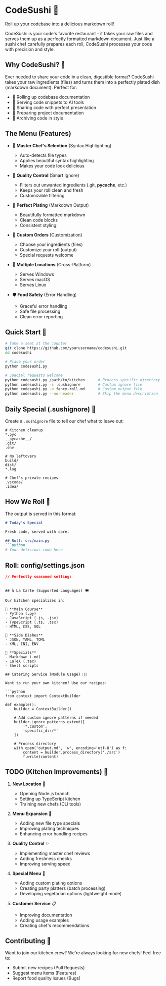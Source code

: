 # CodeSushi 🍱

Roll up your codebase into a delicious markdown roll! 

CodeSushi is your code's favorite restaurant - it takes your raw files and serves them up as a perfectly formatted markdown document. Just like a sushi chef carefully prepares each roll, CodeSushi processes your code with precision and style.

## Why CodeSushi? 🤔

Ever needed to share your code in a clean, digestible format? CodeSushi takes your raw ingredients (files) and turns them into a perfectly plated dish (markdown document). Perfect for:

- 🍱 Rolling up codebase documentation
- 🥢 Serving code snippets to AI tools
- 🍶 Sharing code with perfect presentation
- 🍣 Preparing project documentation
- 🍙 Archiving code in style

## The Menu (Features) 

- 🎨 **Master Chef's Selection** (Syntax Highlighting)
  - Auto-detects file types
  - Applies beautiful syntax highlighting
  - Makes your code look delicious

- 🚫 **Quality Control** (Smart Ignore)
  - Filters out unwanted ingredients (.git, __pycache__, etc.)
  - Keeps your roll clean and fresh
  - Customizable filtering

- 📝 **Perfect Plating** (Markdown Output)
  - Beautifully formatted markdown
  - Clean code blocks
  - Consistent styling

- 🎯 **Custom Orders** (Customization)
  - Choose your ingredients (files)
  - Customize your roll (output)
  - Special requests welcome

- 🔄 **Multiple Locations** (Cross-Platform)
  - Serves Windows
  - Serves macOS
  - Serves Linux

- 🛡️ **Food Safety** (Error Handling)
  - Graceful error handling
  - Safe file processing
  - Clean error reporting

## Quick Start 🚀

```bash
# Take a seat at the counter
git clone https://github.com/yourusername/codesushi.git
cd codesushi

# Place your order
python codesushi.py

# Special requests welcome
python codesushi.py /path/to/kitchen      # Process specific directory
python codesushi.py -i .sushignore        # Custom ignore file
python codesushi.py -o fancy-roll.md      # Custom output file
python codesushi.py --no-header           # Skip the menu description
```

## Daily Special (.sushignore) 🎋

Create a `.sushignore` file to tell our chef what to leave out:

```plaintext
# Kitchen cleanup
*.pyc
__pycache__/
.git/
.env

# No leftovers
build/
dist/
*.log

# Chef's private recipes
.vscode/
.idea/
```

## How We Roll 🔄

The output is served in this format:

```markdown
# Today's Special

Fresh code, served with care.

## Roll: src/main.py
```python
# Your delicious code here
```

## Roll: config/settings.json
```json
// Perfectly seasoned settings
```
```

## À La Carte (Supported Languages) 🍽️

Our kitchen specializes in:

🍣 **Main Course**
- Python (.py)
- JavaScript (.js, .jsx)
- TypeScript (.ts, .tsx)
- HTML, CSS, SQL

🍤 **Side Dishes**
- JSON, YAML, TOML
- XML, INI, ENV

🍜 **Specials**
- Markdown (.md)
- LaTeX (.tex)
- Shell scripts

## Catering Service (Module Usage) 👨‍🍳

Want to run your own kitchen? Use our recipes:

```python
from context import ContextBuilder

def example():
    builder = ContextBuilder()
    
    # Add custom ignore patterns if needed
    builder.ignore_patterns.extend([
        '*.custom',
        'specific_dir/*'
    ])
    
    # Process directory
    with open('output.md', 'w', encoding='utf-8') as f:
        content = builder.process_directory('./src')
        f.write(content)
```

## TODO (Kitchen Improvements) 🎯

1. **New Location** 🏯
   - Opening Node.js branch
   - Setting up TypeScript kitchen
   - Training new chefs (CLI tools)

2. **Menu Expansion** 📜
   - Adding new file type specials
   - Improving plating techniques
   - Enhancing error handling recipes

3. **Quality Control** ✨
   - Implementing master chef reviews
   - Adding freshness checks
   - Improving serving speed

4. **Special Menu** 🌟
   - Adding custom plating options
   - Creating party platters (batch processing)
   - Developing vegetarian options (lightweight mode)

5. **Customer Service** 📋
   - Improving documentation
   - Adding usage examples
   - Creating chef's recommendations

## Contributing 🤝

Want to join our kitchen crew? We're always looking for new chefs! Feel free to:
- Submit new recipes (Pull Requests)
- Suggest menu items (Features)
- Report food quality issues (Bugs)
